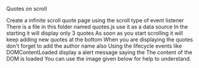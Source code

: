 Quotes on scroll

Create a infinite scroll quote page using the scroll type of event listener
There is a file in this folder named quotes.js use it as a data source
In the starting it will display only 3 quotes
As soon as you start scrolling it will keep adding new quotes at the bottom
When you are displaying the quotes don't forget to add the author name also
Using the lifecycle events like DOMContentLoaded display a alert message saying the The content of the DOM is loaded
You can use the image given below for help to understand.
